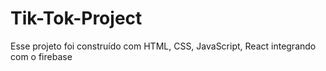 # Tik-Tok-Project
Esse projeto foi construído com HTML, CSS, JavaScript, React integrando com o firebase
